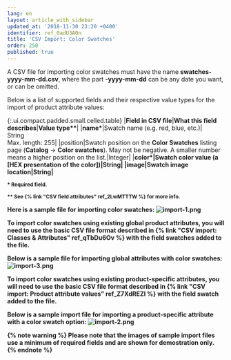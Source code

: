 ```yaml
---
lang: en
layout: article_with_sidebar
updated_at: '2018-11-30 23:20 +0400'
identifier: ref_0adU3A0n
title: 'CSV Import: Color Swatches'
order: 250
published: true
---
```

A CSV file for importing color swatches must have the name **swatches-yyyy-mm-dd.csv**, where the part **-yyyy-mm-dd** can be any date you want, or can be omitted.

Below is a list of supported fields and their respective value types for the import of product attribute values: 

{:.ui.compact.padded.small.celled.table} 
|**Field in CSV file**|**What this field describes**|<strong>Value type**</strong>|
|<strong>name*</strong>|Swatch name (e.g. red, blue, etc.)|<br>String<br>Max. length: 255|
|position|Swatch position on the **Color Swatches** listing page (**Catalog** -> **Color swatches**). May not be negative. A smaller number means a higher position on the list.|Integer|
|<strong>color*<strong>|Swatch color value (a [HEX presentation of the color])|String|
|image|Swatch image location|String|

<sub>* Required field.</sub>

<sub markdown="1">** See {% link "CSV field attributes" ref_2LwMTTTW %} for more info.</sub>

Here is a sample file for importing color swatches:
![import-1.png]({{site.baseurl}}/attachments/ref_4bXaF5qJ/import-1.png)

To import color swatches using existing global product attributes, you will need to use the basic CSV file format described in {% link "CSV import: Classes & Attributes" ref_qTbDu6Ov %} with the field **swatches** added to the file.
  
Below is a sample file for importing global attributes with color swatches:
   ![import-3.png]({{site.baseurl}}/attachments/ref_4bXaF5qJ/import-3.png)
 
To import color swatches using existing product-specific attributes, you will need to use the basic CSV file format described in {% link "CSV import: Product attribute values" ref_Z7XdREZl %} with the field **swatch** added to the file. 
  
Below is a sample import file for importing a product-specific attribute with a color swatch option:
   ![import-2.png]({{site.baseurl}}/attachments/ref_4bXaF5qJ/import-2.png) 
  
{% note warning %}
Please note that the images of sample import files use a minimum of required fields and are shown for demostration only. 
{% endnote %}
